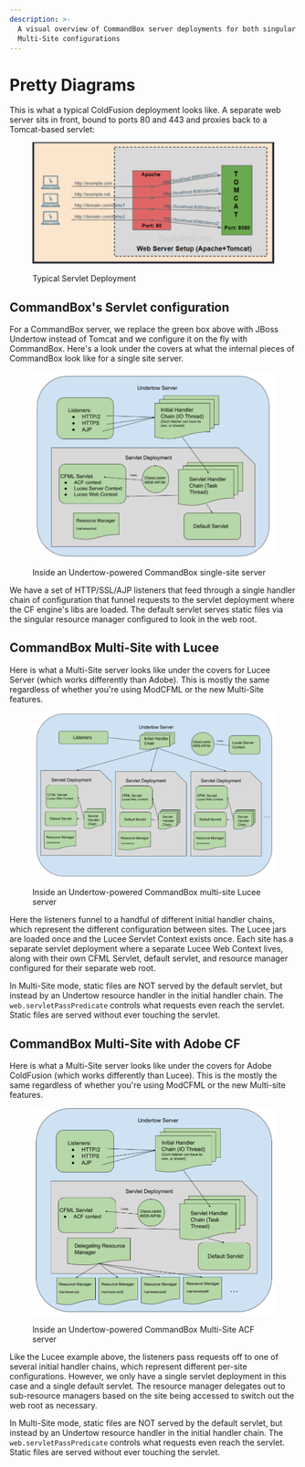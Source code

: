 ```yaml
---
description: >-
  A visual overview of CommandBox server deployments for both singular and
  Multi-Site configurations
---
```


# Pretty Diagrams

This is what a typical ColdFusion deployment looks like. A separate web server sits in front, bound to ports 80 and 443 and proxies back to a Tomcat-based servlet:

<figure><img src="../../.gitbook/assets/image.png" alt=""><figcaption><p>Typical Servlet Deployment</p></figcaption></figure>

## CommandBox's Servlet configuration

For a CommandBox server, we replace the green box above with JBoss Undertow instead of Tomcat and we configure it on the fly with CommandBox. Here's a look under the covers at what the internal pieces of CommandBox look like for a single site server.

<figure><img src="../../.gitbook/assets/image (1).png" alt=""><figcaption><p>Inside an Undertow-powered CommandBox single-site server</p></figcaption></figure>

We have a set of HTTP/SSL/AJP listeners that feed through a single handler chain of configuration that funnel requests to the servlet deployment where the CF engine's libs are loaded. The default servlet serves static files via the singular resource manager configured to look in the web root.

## CommandBox Multi-Site with Lucee

Here is what a Multi-Site server looks like under the covers for Lucee Server (which works differently than Adobe). This is mostly the same regardless of whether you're using ModCFML or the new Multi-Site features.

<figure><img src="../../.gitbook/assets/image (2).png" alt=""><figcaption><p>Inside an Undertow-powered CommandBox multi-site Lucee server</p></figcaption></figure>

Here the listeners funnel to a handful of different initial handler chains, which represent the different configuration between sites. The Lucee jars are loaded once and the Lucee Servlet Context exists once. Each site has a separate servlet deployment where a separate Lucee Web Context lives, along with their own CFML Servlet, default servlet, and resource manager configured for their separate web root.

In Multi-Site mode, static files are NOT served by the default servlet, but instead by an Undertow resource handler in the initial handler chain. The `web.servletPassPredicate` controls what requests even reach the servlet. Static files are served without ever touching the servlet.

## CommandBox Multi-Site with Adobe CF

Here is what a Multi-Site server looks like under the covers for Adobe ColdFusion (which works differently than Lucee). This is the mostly the same regardless of whether you're using ModCFML or the new Multi-site features.

<figure><img src="../../.gitbook/assets/image (3).png" alt=""><figcaption><p>Inside an Undertow-powered CommandBox Multi-Site ACF server</p></figcaption></figure>

Like the Lucee example above, the listeners pass requests off to one of several initial handler chains, which represent different per-site configurations. However, we only have a single servlet deployment in this case and a single default servlet. The resource manager delegates out to sub-resource managers based on the site being accessed to switch out the web root as necessary.

In Multi-Site mode, static files are NOT served by the default servlet, but instead by an Undertow resource handler in the initial handler chain. The `web.servletPassPredicate` controls what requests even reach the servlet. Static files are served without ever touching the servlet.
